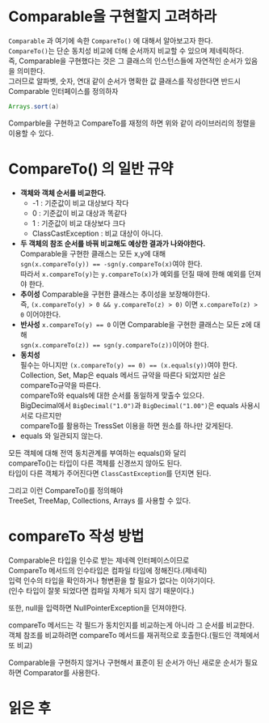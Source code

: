 Comparable을 구현할지 고려하라
=============================
`Comparable` 과 여기에 속한 `CompareTo()` 에 대해서 알아보고자 한다.         
`CompareTo()`는 단순 동치성 비교에 더해 순서까지 비교할 수 있으며 제네릭하다.        
즉, Comparable을 구현했다는 것은 그 클래스의 인스턴스들에 자연적인 순서가 있음을 의미한다.       
그러므로 알파벳, 숫자, 연대 같이 순서가 명확한 값 클래스를 작성한다면 반드시 Comparable 인터페이스를 정의하자   
   
```java
Arrays.sort(a)
```
Comparble을 구현하고 CompareTo를 재정의 하면 위와 같이 라이브러리의 정렬을 이용할 수 있다.   

# CompareTo() 의 일반 규약   
* **객체와 객체 순서를 비교한다.**   
    * -1 : 기준값이 비교 대상보다 작다 
    * 0 : 기준값이 비교 대상과 똑같다
    * 1 : 기준값이 비교 대상보다 크다
    * ClassCastException : 비교 대상이 아니다.  
* **두 객체의 참조 순서를 바꿔 비교해도 예상한 결과가 나와야한다.**  
  Comparable을 구현한 클래스는 모든 x,y에 대해  
  `sgn(x.compareTo(y)) == -sgn(y.compareTo(x)`여야 한다.      
  따라서 `x.compareTo(y)`는 `y.compareTo(x)`가 예외를 던질 때에 한해 예외를 던져야 한다.     
* **추이성**
  Comparable을 구현한 클래스는 추이성을 보장해야한다.       
  즉, `(x.compareTo(y) > 0 && y.compareTo(z) > 0)` 이면 `x.compareTo(z) > 0` 이어야한다.  
* **반사성**
  `x.compareTo(y) == 0` 이면 Comparable을 구현한 클래스는 모든 z에 대해         
  `sgn(x.compareTo(z)) == sgn(y.compareTo(z))`이어야 한다.         
* **동치성**    
  필수는 아니지만 `(x.compareTo(y) == 0) == (x.equals(y))`여야 한다.     
  Collection, Set, Map은 equals 메서드 규약을 따른다 되었지만 실은 compareTo규약을 따른다.      
  compareTo와 equals에 대한 순서를 동일하게 맞출수 있으다.         
  BigDecimal에서 `BigDecimal("1.0")`과 `BigDecimal("1.00")`은 equals 사용시 서로 다르지만   
  compareTo를 활용하는 TressSet 이용을 하면 원소를 하나만 갖게된다.     
* equals 와 일관되지 않는다.       
     
모든 객체에 대해 전역 동치관계를 부여하는 equals()와 달리      
compareTo()는 타입이 다른 객체를 신경쓰지 않아도 된다.        
타입이 다른 객체가 주어진다면 `ClassCastException`를 던지면 된다.     

그리고 이런 CompareTo()를 정의해야     
TreeSet, TreeMap, Collections, Arrays 를 사용할 수 있다.     

# compareTo 작성 방법 
Comparable은 타입을 인수로 받는 제네렉 인터페이스이므로          
CompareTo 메서드의 인수타입은 컴파일 타임에 정해진다.(제네릭)         
입력 인수의 타입을 확인하거나 형변환을 할 필요가 없다는 이야기이다.     
(인수 타입이 잘못 되었다면 컴파일 자체가 되지 않기 때문이다.)      
   
또한, null을 입력하면 NullPointerException을 던져야한다.  
   
compareTo 메서드는 각 필드가 동치인지를 비교하는게 아니라 그 순서를 비교한다.      
객체 참조를 비교하려면 compareTo 메서드를 재귀적으로 호출한다.(필드인 객체에서 또 비교)   
   
Comparable을 구현하지 않거나 구현해서 표준이 된 순서가 아닌 새로운 순서가 필요하면 Comparator를 사용한다.        









# 읽은 후

       

